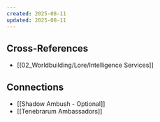 ```yaml
---
created: 2025-08-11
updated: 2025-08-11
---
```




## Cross-References

- [[02_Worldbuilding/Lore/Intelligence Services]]


## Connections

- [[Shadow Ambush - Optional]]
- [[Tenebrarum Ambassadors]]
